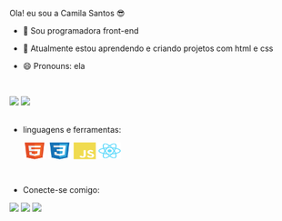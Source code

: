 Ola! eu sou a Camila Santos :sunglasses:



- 🔭 Sou programadora front-end
- 🌱 Atualmente estou aprendendo e criando projetos com html e css
- 😄 Pronouns: ela

  <br>
  
 <div> 
  <img src="https://github-readme-stats.vercel.app/api?username=Cahju&show_icons=true&theme=transparent" />
  <img src="https://github-readme-stats.vercel.app/api/top-langs/?username=Cahju&hide_progress=true&theme=transparent"/>
</div>


<div style="display: inline_block"><br>

- linguagens e ferramentas:
 
  <img align="center" alt="Mila-HTML" height="30" width="40" src="https://raw.githubusercontent.com/devicons/devicon/master/icons/html5/html5-original.svg">
  <img align="center" alt="Mila-CSS" height="30" width="40" src="https://raw.githubusercontent.com/devicons/devicon/master/icons/css3/css3-original.svg">
  <img align="center" alt="Mila-Js" height="30" width="40" src="https://raw.githubusercontent.com/devicons/devicon/master/icons/javascript/javascript-plain.svg">  
  <img align="center" alt="Mila-React" height="30" width="40" src="https://raw.githubusercontent.com/devicons/devicon/master/icons/react/react-original.svg">
</div>


<div><br>  

 - Conecte-se comigo:
   
 <a href="https://www.instagram.com/camil.santana_" target="_blank"><img src="https://img.shields.io/badge/-Instagram-%23E4405F?style=for-the-badge&logo=instagram&logoColor=white" target="_blank"></a>
  <a href ="mailto:camylla.ss21@gmail.com"><img src="https://img.shields.io/badge/-Gmail-%23333?style=for-the-badge&logo=gmail&logoColor=white" target="_blank"></a>
  <a href="https://www.linkedin.com/in/camila-santana-rodrigues-8317961b6/" target="_blank"><img src="https://img.shields.io/badge/-LinkedIn-%230077B5?style=for-the-badge&logo=linkedin&logoColor=white" target="_blank"></a>   
</div>









